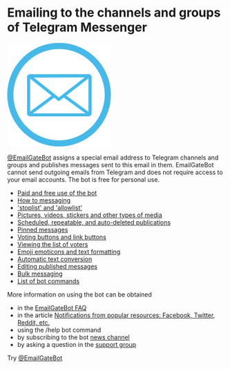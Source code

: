 # Emailing to the channels and groups of Telegram Messenger

![EmailGateBot logo](../logo.png)

[@EmailGateBot](http://t.me/EmailGateBot) assigns a special email address to Telegram channels and groups and publishes messages sent to this email in them.
EmailGateBot cannot send outgoing emails from Telegram and does not require access to your email accounts.
The bot is free for personal use.

- [Paid and free use of the bot](paid_and_free.md)
- [How to messaging](messaging.md)
- ['stoplist' and 'allowlist'](stop_allow_list.md)
- [Pictures, videos, stickers and other types of media](media.md)
- [Scheduled, repeatable, and auto-deleted publications](scheduled.md)
- [Pinned messages](pinned.md)
- [Voting buttons and link buttons](buttons.md)
- [Viewing the list of voters](view_voters.md)
- [Emoji emoticons and text formatting](text_formatting.md)
- [Automatic text conversion](text_conversion.md)
- [Editing published messages](editing_published.md)
- [Bulk messaging](bulk.md)
- [List of bot commands](commands.md)

More information on using the bot can be obtained

- in the [EmailGateBot FAQ](faq.md)
- in the article [Notifications from popular resources: Facebook, Twitter, Reddit, etc.](transform_text.md)
- using the /help bot command
- by subscribing to the bot [news channel](http://t.me/emailgateen)
- by asking a question in the [support group](https://t.me/joinchat/CJ4MSEfmFlaDevQOeMVoLg)

Try [@EmailGateBot](http://t.me/EmailGateBot)
